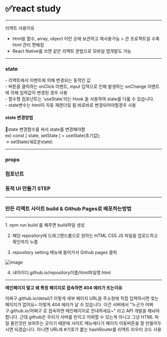 <h1>✅react study</h1>
<hr>

리액트 사용이유
- html을 함수, array, object 이런 곳에 보관하고 재사용가능 > 큰 프로젝트일 수록  html 관리 편해짐
- React Native를 쓰면 같은 리액트 문법으로 모바일 앱개발도 가능
<hr>

<h3>state</h3>
<p>
- 리액트에서 이벤트에 의해 변경되는 동적인 값 <br>
- 버튼을 클릭하는 onClick 이벤트, input 입력으로 인해 발생하는 onChange 이벤트에 의해 입력값이 변경된 경우 사용 <br>
- 함수형 컴포넌트는 'useState'라는 Hook 을 사용하여 state를 다룰 수 있습니다. <br>
- state변수는 html이 자동 재렌더링 됨 바로바로 변경되어야할경우 사용<br>
</p>
<h4>state 변경방법</h4>
<p>
 📌state 변경함수를 써서 state를 변경해야함 <br>
 ex) const [ state, setState ] = useState(초기값); <br>
       -> setState(새로운state)   <br>

</p>

<hr>
<h3>props</h3>
<p></p>
<h3>컴포넌트</h3>
<p></p>
<h3>동적 UI 만들기 STEP</h3>
<p></p>


<hr>
<h3>만든 리액트 사이트 build & Github Pages로 배포하는방법</h3>
<hr>
1. npm run build 를 해주면 build파일 생성

 
2. 해당 repository에 드래그앤드롭으로 원하는 HTML CSS JS 파일을 업로드하고 확인까지 누름


3. repository setting 메뉴에 들어가서 Github pages 클릭

![image](https://github.com/seouna/blog/assets/117568974/478fa01b-7986-4660-948e-7877b7338f2c)

4. 내아이디.github.io/repository이름/html파일명.html

<hr>
<b>메인페이지 말고 왜 특정 페이지로 접속하면 404 에러가 뜨는이유</b>
<p>
어쩌구.github.io/detail/1 이렇게 세부 페이지 URL을 주소창에 직접 입력하시면
찾는 페이지가 없어요~ 이렇게 404 에러가 날 수 있습니다.
이건 서버에서 "누군가 어쩌구.github.io/어쩌구 로 접속하면 메인페이지로 안내하세요~" 라고 API 개발을 해놔야합니다.
근데 github은 우리가 서버를 만지고 어찌할 수 있는게 아니고 그냥 HTML 파일 올린것만 보여주는 곳이기 때문에
사이트 메뉴에다가 페이지 이동버튼을 잘 만들어두시면 되겠습니다.
아니면 URL에 #기호가 붙는 hashRouter를 리액트 라우터 코드 사용
</p>

